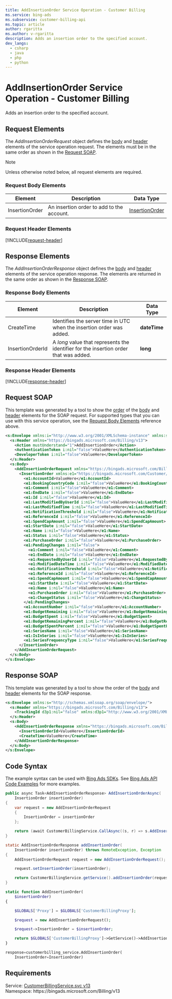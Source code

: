 ```yaml
---
title: AddInsertionOrder Service Operation - Customer Billing
ms.service: bing-ads
ms.subservice: customer-billing-api
ms.topic: article
author: rgaritta
ms.author: v-rgaritta
description: Adds an insertion order to the specified account.
dev_langs: 
  - csharp
  - java
  - php
  - python
---
```

# AddInsertionOrder Service Operation - Customer Billing
Adds an insertion order to the specified account.

## <a name="request"></a>Request Elements
The *AddInsertionOrderRequest* object defines the [body](#request-body) and [header](#request-header) elements of the service operation request. The elements must be in the same order as shown in the [Request SOAP](#request-soap). 

> [!NOTE]
> Unless otherwise noted below, all request elements are required.

### <a name="request-body"></a>Request Body Elements

|Element|Description|Data Type|
|-----------|---------------|-------------|
|<a name="insertionorder"></a>InsertionOrder|An insertion order to add to the account.|[InsertionOrder](insertionorder.md)|

### <a name="request-header"></a>Request Header Elements
[!INCLUDE[request-header](./includes/request-header.md)]

## <a name="response"></a>Response Elements
The *AddInsertionOrderResponse* object defines the [body](#response-body) and [header](#response-header) elements of the service operation response. The elements are returned in the same order as shown in the [Response SOAP](#response-soap).

### <a name="response-body"></a>Response Body Elements

|Element|Description|Data Type|
|-----------|---------------|-------------|
|<a name="createtime"></a>CreateTime|Identifies the server time in UTC when the insertion order was added.|**dateTime**|
|<a name="insertionorderid"></a>InsertionOrderId|A *long* value that represents the identifier for the insertion order that was added.|**long**|

### <a name="response-header"></a>Response Header Elements
[!INCLUDE[response-header](./includes/response-header.md)]

## <a name="request-soap"></a>Request SOAP
This template was generated by a tool to show the [order](../guides/services-protocol.md#element-order) of the [body](#request-body) and [header](#request-header) elements for the SOAP request. For supported types that you can use with this service operation, see the [Request Body Elements](#request-body) reference above.

```xml
<s:Envelope xmlns:i="http://www.w3.org/2001/XMLSchema-instance" xmlns:s="http://schemas.xmlsoap.org/soap/envelope/">
  <s:Header xmlns="https://bingads.microsoft.com/Billing/v13">
    <Action mustUnderstand="1">AddInsertionOrder</Action>
    <AuthenticationToken i:nil="false">ValueHere</AuthenticationToken>
    <DeveloperToken i:nil="false">ValueHere</DeveloperToken>
  </s:Header>
  <s:Body>
    <AddInsertionOrderRequest xmlns="https://bingads.microsoft.com/Billing/v13">
      <InsertionOrder xmlns:e1="https://bingads.microsoft.com/Customer/v13/Entities" i:nil="false">
        <e1:AccountId>ValueHere</e1:AccountId>
        <e1:BookingCountryCode i:nil="false">ValueHere</e1:BookingCountryCode>
        <e1:Comment i:nil="false">ValueHere</e1:Comment>
        <e1:EndDate i:nil="false">ValueHere</e1:EndDate>
        <e1:Id i:nil="false">ValueHere</e1:Id>
        <e1:LastModifiedByUserId i:nil="false">ValueHere</e1:LastModifiedByUserId>
        <e1:LastModifiedTime i:nil="false">ValueHere</e1:LastModifiedTime>
        <e1:NotificationThreshold i:nil="false">ValueHere</e1:NotificationThreshold>
        <e1:ReferenceId i:nil="false">ValueHere</e1:ReferenceId>
        <e1:SpendCapAmount i:nil="false">ValueHere</e1:SpendCapAmount>
        <e1:StartDate i:nil="false">ValueHere</e1:StartDate>
        <e1:Name i:nil="false">ValueHere</e1:Name>
        <e1:Status i:nil="false">ValueHere</e1:Status>
        <e1:PurchaseOrder i:nil="false">ValueHere</e1:PurchaseOrder>
        <e1:PendingChanges i:nil="false">
          <e1:Comment i:nil="false">ValueHere</e1:Comment>
          <e1:EndDate i:nil="false">ValueHere</e1:EndDate>
          <e1:RequestedByUserId i:nil="false">ValueHere</e1:RequestedByUserId>
          <e1:ModifiedDateTime i:nil="false">ValueHere</e1:ModifiedDateTime>
          <e1:NotificationThreshold i:nil="false">ValueHere</e1:NotificationThreshold>
          <e1:ReferenceId i:nil="false">ValueHere</e1:ReferenceId>
          <e1:SpendCapAmount i:nil="false">ValueHere</e1:SpendCapAmount>
          <e1:StartDate i:nil="false">ValueHere</e1:StartDate>
          <e1:Name i:nil="false">ValueHere</e1:Name>
          <e1:PurchaseOrder i:nil="false">ValueHere</e1:PurchaseOrder>
          <e1:ChangeStatus i:nil="false">ValueHere</e1:ChangeStatus>
        </e1:PendingChanges>
        <e1:AccountNumber i:nil="false">ValueHere</e1:AccountNumber>
        <e1:BudgetRemaining i:nil="false">ValueHere</e1:BudgetRemaining>
        <e1:BudgetSpent i:nil="false">ValueHere</e1:BudgetSpent>
        <e1:BudgetRemainingPercent i:nil="false">ValueHere</e1:BudgetRemainingPercent>
        <e1:BudgetSpentPercent i:nil="false">ValueHere</e1:BudgetSpentPercent>
        <e1:SeriesName i:nil="false">ValueHere</e1:SeriesName>
        <e1:IsInSeries i:nil="false">ValueHere</e1:IsInSeries>
        <e1:SeriesFrequencyType i:nil="false">ValueHere</e1:SeriesFrequencyType>
      </InsertionOrder>
    </AddInsertionOrderRequest>
  </s:Body>
</s:Envelope>
```

## <a name="response-soap"></a>Response SOAP
This template was generated by a tool to show the order of the [body](#response-body) and [header](#response-header) elements for the SOAP response.

```xml
<s:Envelope xmlns:s="http://schemas.xmlsoap.org/soap/envelope/">
  <s:Header xmlns="https://bingads.microsoft.com/Billing/v13">
    <TrackingId d3p1:nil="false" xmlns:d3p1="http://www.w3.org/2001/XMLSchema-instance">ValueHere</TrackingId>
  </s:Header>
  <s:Body>
    <AddInsertionOrderResponse xmlns="https://bingads.microsoft.com/Billing/v13">
      <InsertionOrderId>ValueHere</InsertionOrderId>
      <CreateTime>ValueHere</CreateTime>
    </AddInsertionOrderResponse>
  </s:Body>
</s:Envelope>
```

## <a name="example"></a>Code Syntax
The example syntax can be used with [Bing Ads SDKs](../guides/client-libraries.md). See [Bing Ads API Code Examples](../guides/code-examples.md) for more examples.
```csharp
public async Task<AddInsertionOrderResponse> AddInsertionOrderAsync(
	InsertionOrder insertionOrder)
{
	var request = new AddInsertionOrderRequest
	{
		InsertionOrder = insertionOrder
	};

	return (await CustomerBillingService.CallAsync((s, r) => s.AddInsertionOrderAsync(r), request));
}
```
```java
static AddInsertionOrderResponse addInsertionOrder(
	InsertionOrder insertionOrder) throws RemoteException, Exception
{
	AddInsertionOrderRequest request = new AddInsertionOrderRequest();

	request.setInsertionOrder(insertionOrder);

	return CustomerBillingService.getService().addInsertionOrder(request);
}
```
```php
static function AddInsertionOrder(
	$insertionOrder)
{

	$GLOBALS['Proxy'] = $GLOBALS['CustomerBillingProxy'];

	$request = new AddInsertionOrderRequest();

	$request->InsertionOrder = $insertionOrder;

	return $GLOBALS['CustomerBillingProxy']->GetService()->AddInsertionOrder($request);
}
```
```python
response=customerbilling_service.AddInsertionOrder(
	InsertionOrder=InsertionOrder)
```

## Requirements
Service: [CustomerBillingService.svc v13](https://clientcenter.api.bingads.microsoft.com/Api/Billing/v13/CustomerBillingService.svc)  
Namespace: https\://bingads.microsoft.com/Billing/v13  

